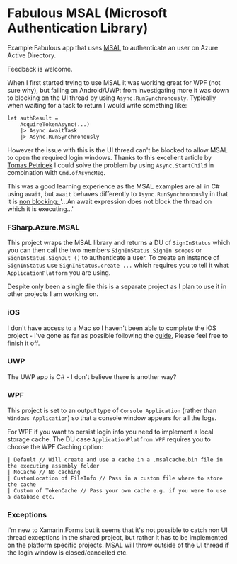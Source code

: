 # Fabulous MSAL (Microsoft Authentication Library)
Example Fabulous app that uses [MSAL](https://github.com/AzureAD/microsoft-authentication-library-for-dotnet) to authenticate an user on Azure Active Directory.

Feedback is welcome.

When I first started trying to use MSAL it was working great for WPF (not sure why), but failing on Android/UWP: from investigating more it was down to blocking on the UI thread by using `Async.RunSynchronously`. Typically when waiting for a task to return I would write something like:
```
let authResult =
    AcquireTokenAsync(...)
    |> Async.AwaitTask
    |> Async.RunSynchronously
```
However the issue with this is the UI thread can't be blocked to allow MSAL to open the required login windows. Thanks to this excellent article by [Tomas Petricek](http://tomasp.net/blog/async-non-blocking-gui.aspx/) I could solve the problem by using `Async.StartChild` in combination with `Cmd.ofAsyncMsg`.

This was a good learning experience as the MSAL examples are all in C# using `await`, but `await` behaves differently to `Async.RunSynchronously` in that it is [non blocking: ](https://docs.microsoft.com/en-us/dotnet/csharp/language-reference/keywords/await)'...An await expression does not block the thread on which it is executing...'

### FSharp.Azure.MSAL

This project wraps the MSAL library and returns a DU of `SignInStatus` which you can then call the two members `SignInStatus.SignIn scopes` or `SignInStatus.SignOut ()` to authenticate a user. To create an instance of `SignInStatus` use `SignInStatus.create ...` which requires you to tell it what `ApplicationPlatform` you are using.

Despite only been a single file this is a separate project as I plan to use it in other projects I am working on.

### iOS
I don't have access to a Mac so I haven't been able to complete the iOS project - I've gone as far as possible following the [guide.](https://github.com/AzureAD/microsoft-authentication-library-for-dotnet/wiki/Xamarin-ios-specificities)
Please feel free to finish it off.

### UWP

The UWP app is C# - I don't believe there is another way?

### WPF

This project is set to an output type of `Console Application` (rather than `Windows Application`) so that a console window appears for all the logs.

For WPF if you want to persist login info you need to implement a local storage cache. The DU case `ApplicationPlatfrom.WPF` requires you to choose the WPF Caching option:
```
| Default // Will create and use a cache in a .msalcache.bin file in the executing assembly folder
| NoCache // No caching
| CustomLocation of FileInfo // Pass in a custom file where to store the cache
| Custom of TokenCache // Pass your own cache e.g. if you were to use a database etc.
```
### Exceptions

I'm new to Xamarin.Forms but it seems that it's not possible to catch non UI thread exceptions in the shared project, but rather it has to be implemented on the platform specific projects. MSAL will throw outside of the UI thread if the login window is closed/cancelled etc.